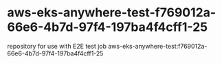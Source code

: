 # aws-eks-anywhere-test-f769012a-66e6-4b7d-97f4-197ba4f4cff1-25
repository for use with E2E test job aws-eks-anywhere-test:f769012a-66e6-4b7d-97f4-197ba4f4cff1-25
